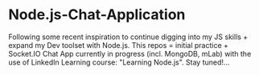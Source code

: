 # Node.js-Chat-Application
Following some recent inspiration to continue digging into my JS skills + expand my Dev toolset with Node.js. 
This repos = initial practice + Socket.IO Chat App currently in progress (incl. MongoDB, mLab) with the use of LinkedIn Learning course: "Learning Node.js". Stay tuned!...
